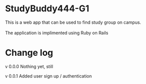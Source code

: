 # StudyBuddy444-G1
This is a web app that can be used to find study group on campus. \
\
The application is implimented using Ruby on Rails

# Change log
v 0.0.0 Nothing yet, still

v 0.0.1 Added user sign up / authentication

